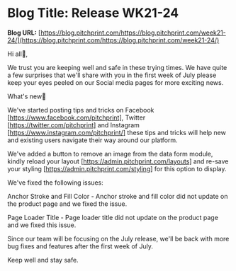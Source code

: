 # **Blog Title**: Release WK21-24

**Blog URL:** [https://blog.pitchprint.com/https://blog.pitchprint.com/week21-24/](https://blog.pitchprint.com/https://blog.pitchprint.com/week21-24/)

Hi all👋,

We trust you are keeping well and safe in these trying times. We have quite a few surprises that we'll share with you in the first week of
July please keep your eyes peeled on our Social media pages for more exciting news.

What's new🚀

We've started posting tips and tricks on Facebook [https://www.facebook.com/pitchprint], Twitter [https://twitter.com/pitchprint] and
Instagram [https://www.instagram.com/pitchprint/] these tips and tricks will help new and existing users navigate their way around our
platform.

We've added a button to remove an image from the data form module, kindly reload your layout [https://admin.pitchprint.com/layouts] and
re-save your styling [https://admin.pitchprint.com/styling] for this option to display.

We've fixed the following issues:

Anchor Stroke and Fill Color - Anchor stroke and fill color did not update on the product page and we fixed the issue.

Page Loader Title - Page loader title did not update on the product page and we fixed this issue.

Since our team will be focusing on the July release, we'll be back with more bug fixes and features after the first week of July.

Keep well and stay safe.

